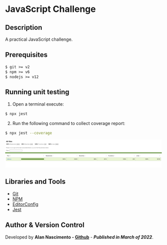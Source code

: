 # JavaScript Challenge

## Description

A practical JavaScript challenge.

## Prerequisites

```
$ git >= v2
$ npm >= v6
$ nodejs >= v12
```

## Running unit testing

1. Open a terminal execute:

```zsh
$ npx jest
```

2. Run the following command to collect coverage report:

```zsh
$ npx jest --coverage
```
![N|Solid](./coverage.png)

## Libraries and Tools

- [Git](https://git-scm.com/)
- [NPM](npmjs.com/)
- [EditorConfig](https://editorconfig.org/)
- [Jest](https://jestjs.io/)

## Author & Version Control

Developed by **Alan Nascimento - [Github](https://github.com/alan-nascimento)** - **_Published in March of 2022_**.
